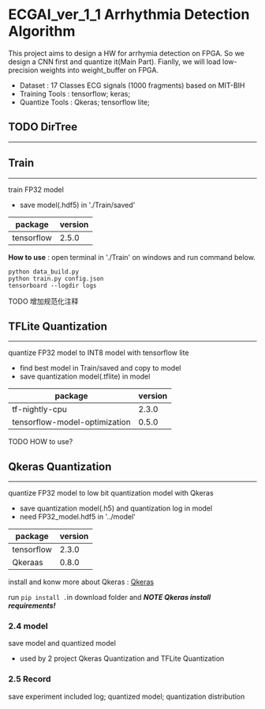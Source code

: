 # ECGAI_ver_1_1 Arrhythmia Detection Algorithm
This project aims to design a HW for arrhymia detection on FPGA.
So we design a CNN first and quantize it(Main Part).
Fianlly, we will load low-precision weights into weight_buffer on FPGA. 

* Dataset : 17 Classes ECG signals (1000 fragments) based on MIT-BIH
* Training Tools : tensorflow; keras;
* Quantize Tools : Qkeras; tensorflow lite;


## TODO DirTree
---


## Train
---
train FP32 model
* save model(.hdf5) in './Train/saved'

package|version
---|---
tensorflow|2.5.0

**How to use** : open terminal in './Train' on windows and run command below.
```
python data_build.py
python train.py config.json
tensorboard --logdir logs
```
TODO 增加规范化注释
  
## TFLite Quantization
---
quantize FP32 model to INT8 model with tensorflow lite
* find best model in Train/saved and copy to model
* save quantization model(.tflite) in model


package|version
---|---
tf-nightly-cpu|2.3.0
tensorflow-model-optimization|0.5.0

TODO HOW to use? 


## Qkeras Quantization
---
quantize FP32 model to low bit quantization model with Qkeras
* save quantization model(.h5) and quantization log in model
* need FP32_model.hdf5 in '../model'

package|version
---|---
tensorflow|2.3.0
Qkeraas|0.8.0

install and konw more about Qkeras : [Qkeras](https://github.com/google/qkeras)

run `pip install .`in download folder and ***NOTE Qkeras install requirements!***


### 2.4 model
save model and quantized model
* used by 2 project  Qkeras Quantization and TFLite Quantization


### 2.5 Record
save experiment included log; quantized model; quantization distribution